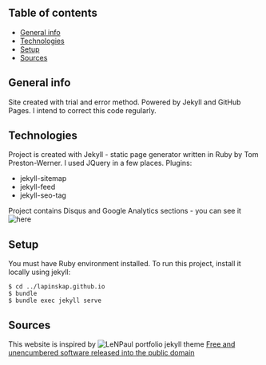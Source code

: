 ## Table of contents
* [General info](#general-info)
* [Technologies](#technologies)
* [Setup](#setup)
* [Sources](#sources)

## General info
Site created with trial and error method. Powered by Jekyll and GitHub Pages.  I intend to correct this code regularly.


## Technologies
Project is created with Jekyll - static page generator written in Ruby by Tom Preston-Werner. I used JQuery in a few places. 
Plugins:
* jekyll-sitemap 
* jekyll-feed  
* jekyll-seo-tag

Project contains Disqus and Google Analytics sections - you can see it ![here](./_data/settings.yml)

## Setup
You must have Ruby environment installed.
To run this project, install it locally using jekyll:

```
$ cd ../lapinskap.github.io
$ bundle
$ bundle exec jekyll serve
```

## Sources
This website is inspired by ![LeNPaul portfolio jekyll theme](https://github.com/LeNPaul/portfolio-jekyll-theme)
[Free and unencumbered software released into the public domain](http://unlicense.org)
